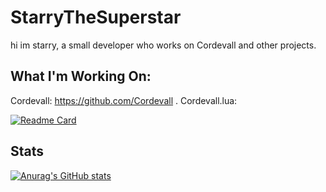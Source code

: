 # StarryTheSuperstar

hi im starry, a small developer who works on Cordevall and other projects.

## What I'm Working On:
Cordevall: https://github.com/Cordevall
.
Cordevall.lua:

[![Readme Card](https://github-readme-stats.vercel.app/api/pin/?username=Cordevall&repo=Cordevall.lua)](https://github.com/Cordevall/Cordevall.lua)

## Stats
[![Anurag's GitHub stats](https://github-readme-stats.vercel.app/api?username=StarryTheSuperstar)](https://github.com/anuraghazra/github-readme-stats)
